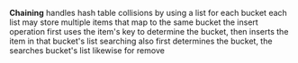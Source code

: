 **Chaining**
	handles hash table collisions by using a list for each bucket
	each list may store multiple items that map to the same bucket
	the insert operation first uses the item's key to determine the bucket, then inserts the item in that bucket's list 
	searching also first determines the bucket, the searches bucket's list 
		likewise for remove 
